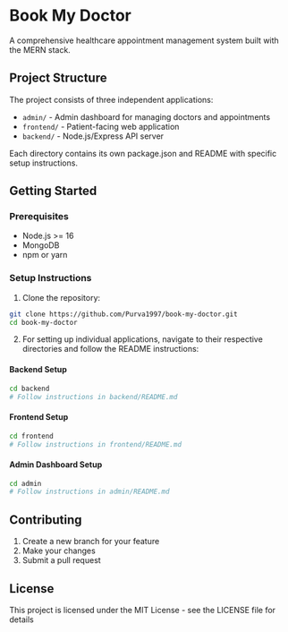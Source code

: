 # Book My Doctor

A comprehensive healthcare appointment management system built with the MERN stack.

## Project Structure

The project consists of three independent applications:

- `admin/` - Admin dashboard for managing doctors and appointments
- `frontend/` - Patient-facing web application
- `backend/` - Node.js/Express API server

Each directory contains its own package.json and README with specific setup instructions.

## Getting Started

### Prerequisites

- Node.js >= 16
- MongoDB
- npm or yarn

### Setup Instructions

1. Clone the repository:
```bash
git clone https://github.com/Purva1997/book-my-doctor.git
cd book-my-doctor
```

2. For setting up individual applications, navigate to their respective directories and follow the README instructions:

#### Backend Setup
```bash
cd backend
# Follow instructions in backend/README.md
```

#### Frontend Setup
```bash
cd frontend
# Follow instructions in frontend/README.md
```

#### Admin Dashboard Setup
```bash
cd admin
# Follow instructions in admin/README.md
```

## Contributing

1. Create a new branch for your feature
2. Make your changes
3. Submit a pull request

## License

This project is licensed under the MIT License - see the LICENSE file for details 